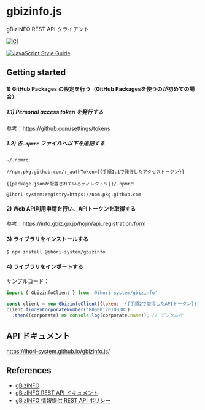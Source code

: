 gbizinfo.js
===
gBizINFO REST API クライアント

[![CI](https://github.com/ihori-system/gbizinfo.js/actions/workflows/ci.yml/badge.svg)](https://github.com/ihori-system/gbizinfo.js/actions/workflows/ci.yml)

[![JavaScript Style Guide](https://cdn.rawgit.com/standard/standard/master/badge.svg)](https://github.com/standard/standard)

## Getting started

#### 1) GitHub Packages の設定を行う（GitHub Packagesを使うのが初めての場合）

##### 1.1) Personal access token を発行する

参考：https://github.com/settings/tokens

##### 1.2) 各`.npmrc` ファイルへ以下を追記する

`~/.npmrc`:

```
//npm.pkg.github.com/:_authToken={{手順1.1で発行したアクセストークン}}
```

`{{package.jsonが配置されているディレクトリ}}/.npmrc`:

```
@ihori-system:registry=https://npm.pkg.github.com
```

#### 2) Web API利用申請を行い、APIトークンを取得する

参考：https://info.gbiz.go.jp/hojin/api_registration/form

#### 3) ライブラリをインストールする

```
$ npm install @ihori-system/gbizinfo
```

#### 4) ライブラリをインポートする

サンプルコード：

```javascript
import { GbizinfoClient } from '@ihori-system/gbizinfo'

const client = new GbizinfoClient({token: '{{手順2で取得したAPIトークン}}'});
client.findByCorporateNumber('8000012010038')
  .then((corporate) => console.log(corporate.name)); // デジタル庁
```

## API ドキュメント

https://ihori-system.github.io/gbizinfo.js/

## References
- [gBizINFO](https://info.gbiz.go.jp/index.html)
- [gBizINFO REST API ドキュメント](https://info.gbiz.go.jp/hojin/swagger-ui.html)
- [gBizINFO 情報提供 REST API ポリシー](https://info.gbiz.go.jp/api-spec/document/policy.pdf)

